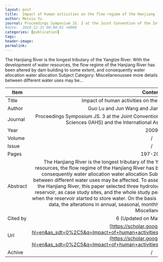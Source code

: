 ```yaml
---
layout: post
title:  Impact of human activities on the flow regime of the Hanjiang
author: Meixiu Yu
journal: Proceedings Symposium JS. 3 at the Joint Convention of the International Association of Hydrological Sciences (IAHS) and the International Associaiton of Hydrogeologists (IAH)
#date:  2020-12-31 00:00:01 +0000
categories: [publication]
tags: 
header-image: 
permalink: 
---
```

The Hanjiang River is the longest tributary of the Yangtze River. With the development of water resources, the flow regime of the Hanjiang River has been altered by dam building to some extent, and consequently water allocation water allocation Subject Category: Miscellaneoussee more details between different water uses may be...
<!--the above is the excerpt-->
<!--more-->
<!--the following is the text-->


| Item           | Content    |
| ---------------|:-----------:|
| Title          | Impact of human activities on the flow regime of the Hanjiang     |
| Author         | Guo Lu and Jun Wang and JianHua Zhao and MeiXiu Yu    |
| Journal        | Proceedings Symposium JS. 3 at the Joint Convention of the International Association of Hydrological Sciences (IAHS) and the International Associaiton of Hydrogeologists (IAH)   |
| Year           | 2009      |
| Volume         | /	   |
| Issue          | /	   |
| Pages          | 197-202	   |
| Abstract       | The Hanjiang River is the longest tributary of the Yangtze River. With the development of water resources, the flow regime of the Hanjiang River has been altered by dam building to some extent, and consequently water allocation water allocation Subject Category: Miscellaneoussee more details between different water uses may be affected. To assess dam-induced alterations in the flow regime of the Hanjiang River, this paper selected three hydrological stations above and below the Danjiangkou reservoir, as case study sites, and the whole study period was divided into two subperiods by the year when the reservoir started to store water. On the basis of the 51-year long time series of daily discharge data, the alterations in annual, seasonal, monthly and daily runoff runoff Subject Category: Miscellaneous	 |
| Cited by			 | 6 (Updated on May-15-2020)   |
| Url  					 | [https://scholar.google.com/scholar?hl=en&as_sdt=0%2C5&q=Impact+of+human+activities+on+the+flow+regime+of+the+Hanjiang.&btnG=](https://scholar.google.com/scholar?hl=en&as_sdt=0%2C5&q=Impact+of+human+activities+on+the+flow+regime+of+the+Hanjiang.&btnG=)		   |
| Achive 	       | /		 |

